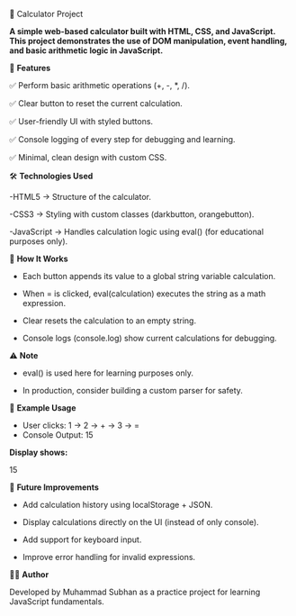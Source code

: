 🧮 Calculator Project

**A simple web-based calculator built with HTML, CSS, and JavaScript.
This project demonstrates the use of DOM manipulation, event handling, and basic arithmetic logic in JavaScript.**

🚀 **Features**

✅ Perform basic arithmetic operations (+, -, *, /).

✅ Clear button to reset the current calculation.

✅ User-friendly UI with styled buttons.

✅ Console logging of every step for debugging and learning.

✅ Minimal, clean design with custom CSS.

🛠️ **Technologies Used**

-HTML5 → Structure of the calculator.

-CSS3 → Styling with custom classes (darkbutton, orangebutton).

-JavaScript → Handles calculation logic using eval() (for educational purposes only).

📖 **How It Works**

- Each button appends its value to a global string variable calculation.

- When = is clicked, eval(calculation) executes the string as a math expression.

- Clear resets the calculation to an empty string.

- Console logs (console.log) show current calculations for debugging.

⚠️ **Note**

- eval() is used here for learning purposes only.

- In production, consider building a custom parser for safety.

📌 **Example Usage**
- User clicks: 1 → 2 → + → 3 → =
- Console Output: 15

**Display shows:**

15

🎯 **Future Improvements**

- Add calculation history using localStorage + JSON.

- Display calculations directly on the UI (instead of only console).

- Add support for keyboard input.

- Improve error handling for invalid expressions.

👨‍💻 **Author**

Developed by Muhammad Subhan as a practice project for learning JavaScript fundamentals.
